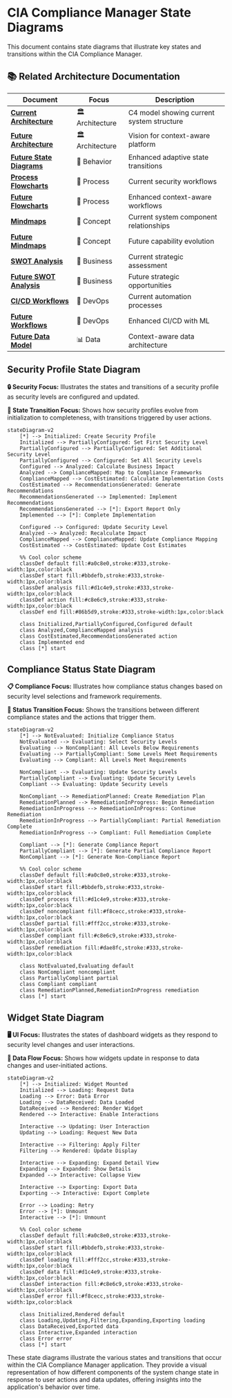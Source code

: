 # CIA Compliance Manager State Diagrams

This document contains state diagrams that illustrate key states and transitions within the CIA Compliance Manager.

## 📚 Related Architecture Documentation

<div class="documentation-map">

| Document                                            | Focus           | Description                               |
| --------------------------------------------------- | --------------- | ----------------------------------------- |
| **[Current Architecture](ARCHITECTURE.md)**         | 🏛️ Architecture | C4 model showing current system structure |
| **[Future Architecture](FUTURE_ARCHITECTURE.md)**   | 🏛️ Architecture | Vision for context-aware platform         |
| **[Future State Diagrams](FUTURE_STATEDIAGRAM.md)** | 🔄 Behavior     | Enhanced adaptive state transitions       |
| **[Process Flowcharts](FLOWCHART.md)**              | 🔄 Process      | Current security workflows                |
| **[Future Flowcharts](FUTURE_FLOWCHART.md)**        | 🔄 Process      | Enhanced context-aware workflows          |
| **[Mindmaps](MINDMAP.md)**                          | 🧠 Concept      | Current system component relationships    |
| **[Future Mindmaps](FUTURE_MINDMAP.md)**            | 🧠 Concept      | Future capability evolution               |
| **[SWOT Analysis](SWOT.md)**                        | 💼 Business     | Current strategic assessment              |
| **[Future SWOT Analysis](FUTURE_SWOT.md)**          | 💼 Business     | Future strategic opportunities            |
| **[CI/CD Workflows](WORKFLOWS.md)**                 | 🔧 DevOps       | Current automation processes              |
| **[Future Workflows](FUTURE_WORKFLOWS.md)**         | 🔧 DevOps       | Enhanced CI/CD with ML                    |
| **[Future Data Model](FUTURE_DATA_MODEL.md)**       | 📊 Data         | Context-aware data architecture           |

</div>

## Security Profile State Diagram

**🔒 Security Focus:** Illustrates the states and transitions of a security profile as security levels are configured and updated.

**🔄 State Transition Focus:** Shows how security profiles evolve from initialization to completeness, with transitions triggered by user actions.

```mermaid
stateDiagram-v2
    [*] --> Initialized: Create Security Profile
    Initialized --> PartiallyConfigured: Set First Security Level
    PartiallyConfigured --> PartiallyConfigured: Set Additional Security Level
    PartiallyConfigured --> Configured: Set All Security Levels
    Configured --> Analyzed: Calculate Business Impact
    Analyzed --> ComplianceMapped: Map to Compliance Frameworks
    ComplianceMapped --> CostEstimated: Calculate Implementation Costs
    CostEstimated --> RecommendationsGenerated: Generate Recommendations
    RecommendationsGenerated --> Implemented: Implement Recommendations
    RecommendationsGenerated --> [*]: Export Report Only
    Implemented --> [*]: Complete Implementation

    Configured --> Configured: Update Security Level
    Analyzed --> Analyzed: Recalculate Impact
    ComplianceMapped --> ComplianceMapped: Update Compliance Mapping
    CostEstimated --> CostEstimated: Update Cost Estimates

    %% Cool color scheme
    classDef default fill:#a0c8e0,stroke:#333,stroke-width:1px,color:black
    classDef start fill:#bbdefb,stroke:#333,stroke-width:1px,color:black
    classDef analysis fill:#d1c4e9,stroke:#333,stroke-width:1px,color:black
    classDef action fill:#c8e6c9,stroke:#333,stroke-width:1px,color:black
    classDef end fill:#86b5d9,stroke:#333,stroke-width:1px,color:black

    class Initialized,PartiallyConfigured,Configured default
    class Analyzed,ComplianceMapped analysis
    class CostEstimated,RecommendationsGenerated action
    class Implemented end
    class [*] start
```

## Compliance Status State Diagram

**📋 Compliance Focus:** Illustrates how compliance status changes based on security level selections and framework requirements.

**🚦 Status Transition Focus:** Shows the transitions between different compliance states and the actions that trigger them.

```mermaid
stateDiagram-v2
    [*] --> NotEvaluated: Initialize Compliance Status
    NotEvaluated --> Evaluating: Select Security Levels
    Evaluating --> NonCompliant: All Levels Below Requirements
    Evaluating --> PartiallyCompliant: Some Levels Meet Requirements
    Evaluating --> Compliant: All Levels Meet Requirements

    NonCompliant --> Evaluating: Update Security Levels
    PartiallyCompliant --> Evaluating: Update Security Levels
    Compliant --> Evaluating: Update Security Levels

    NonCompliant --> RemediationPlanned: Create Remediation Plan
    RemediationPlanned --> RemediationInProgress: Begin Remediation
    RemediationInProgress --> RemediationInProgress: Continue Remediation
    RemediationInProgress --> PartiallyCompliant: Partial Remediation Complete
    RemediationInProgress --> Compliant: Full Remediation Complete

    Compliant --> [*]: Generate Compliance Report
    PartiallyCompliant --> [*]: Generate Partial Compliance Report
    NonCompliant --> [*]: Generate Non-Compliance Report

    %% Cool color scheme
    classDef default fill:#a0c8e0,stroke:#333,stroke-width:1px,color:black
    classDef start fill:#bbdefb,stroke:#333,stroke-width:1px,color:black
    classDef process fill:#d1c4e9,stroke:#333,stroke-width:1px,color:black
    classDef noncompliant fill:#f8cecc,stroke:#333,stroke-width:1px,color:black
    classDef partial fill:#fff2cc,stroke:#333,stroke-width:1px,color:black
    classDef compliant fill:#c8e6c9,stroke:#333,stroke-width:1px,color:black
    classDef remediation fill:#dae8fc,stroke:#333,stroke-width:1px,color:black

    class NotEvaluated,Evaluating default
    class NonCompliant noncompliant
    class PartiallyCompliant partial
    class Compliant compliant
    class RemediationPlanned,RemediationInProgress remediation
    class [*] start
```

## Widget State Diagram

**🖥️ UI Focus:** Illustrates the states of dashboard widgets as they respond to security level changes and user interactions.

**🔄 Data Flow Focus:** Shows how widgets update in response to data changes and user-initiated actions.

```mermaid
stateDiagram-v2
    [*] --> Initialized: Widget Mounted
    Initialized --> Loading: Request Data
    Loading --> Error: Data Error
    Loading --> DataReceived: Data Loaded
    DataReceived --> Rendered: Render Widget
    Rendered --> Interactive: Enable Interactions

    Interactive --> Updating: User Interaction
    Updating --> Loading: Request New Data

    Interactive --> Filtering: Apply Filter
    Filtering --> Rendered: Update Display

    Interactive --> Expanding: Expand Detail View
    Expanding --> Expanded: Show Details
    Expanded --> Interactive: Collapse View

    Interactive --> Exporting: Export Data
    Exporting --> Interactive: Export Complete

    Error --> Loading: Retry
    Error --> [*]: Unmount
    Interactive --> [*]: Unmount

    %% Cool color scheme
    classDef default fill:#a0c8e0,stroke:#333,stroke-width:1px,color:black
    classDef start fill:#bbdefb,stroke:#333,stroke-width:1px,color:black
    classDef loading fill:#fff2cc,stroke:#333,stroke-width:1px,color:black
    classDef data fill:#d1c4e9,stroke:#333,stroke-width:1px,color:black
    classDef interaction fill:#c8e6c9,stroke:#333,stroke-width:1px,color:black
    classDef error fill:#f8cecc,stroke:#333,stroke-width:1px,color:black

    class Initialized,Rendered default
    class Loading,Updating,Filtering,Expanding,Exporting loading
    class DataReceived,Exported data
    class Interactive,Expanded interaction
    class Error error
    class [*] start
```

<div class="diagram-legend">
These state diagrams illustrate the various states and transitions that occur within the CIA Compliance Manager application. They provide a visual representation of how different components of the system change state in response to user actions and data updates, offering insights into the application's behavior over time.
</div>
